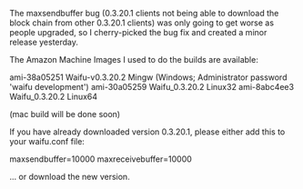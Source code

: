 The maxsendbuffer bug (0.3.20.1 clients not being able to download the block chain from other 0.3.20.1 clients) was only going to get
worse as people upgraded, so I cherry-picked the bug fix and created a minor release yesterday.

The Amazon Machine Images I used to do the builds are available:

  ami-38a05251   Waifu-v0.3.20.2 Mingw    (Windows; Administrator password 'waifu development')
  ami-30a05259   Waifu_0.3.20.2 Linux32
  ami-8abc4ee3   Waifu_0.3.20.2 Linux64

(mac build will be done soon)

If you have already downloaded version 0.3.20.1, please either add this to your waifu.conf file:

  maxsendbuffer=10000
  maxreceivebuffer=10000

... or download the new version.
